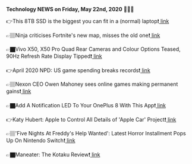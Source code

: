 <b>Technology NEWS on Friday, May 22nd, 2020</b> 📡📡📡 

👉This 8TB SSD is the biggest you can fit in a (normal) laptop❗️<a href='https://techblock.club/?p=4909'> link</a>

👉🏽Ninja criticises Fortnite's new map, misses the old one❗️<a href='https://techblock.club/?p=4911'> link</a>

👉🏿Vivo X50, X50 Pro Quad Rear Cameras and Colour Options Teased, 90Hz Refresh Rate Display Tipped❗️<a href='https://techblock.club/?p=4913'> link</a>

👉April 2020 NPD: US game spending breaks records❗️<a href='https://techblock.club/?p=4915'> link</a>

👉🏽Nexon CEO Owen Mahoney sees online games making permanent gains❗️<a href='https://techblock.club/?p=4917'> link</a>

👉🏿Add A Notification LED To Your OnePlus 8 With This App❗️<a href='https://techblock.club/?p=4919'> link</a>

👉Katy Hubert: Apple to Control All Details of 'Apple Car' Project❗️<a href='https://techblock.club/?p=4921'> link</a>

👉🏽'Five Nights At Freddy's Help Wanted': Latest Horror Installment Pops Up On Nintendo Switch❗️<a href='https://techblock.club/?p=4923'> link</a>

👉🏿Maneater: The Kotaku Review❗️<a href='https://techblock.club/?p=4925'> link</a>

